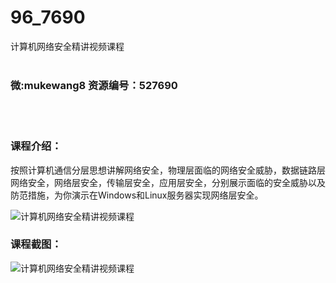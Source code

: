 # 96_7690
计算机网络安全精讲视频课程
<br/></br>
<h3>微:mukewang8 资源编号：527690</h3>
<br/></br>
<h3>课程介绍：</h3>
<p>按照计算机通信分层思想讲解网络安全，物理层面临的网络安全威胁，数据链路层网络安全，网络层安全，传输层安全，应用层安全，分别展示面临的安全威胁以及防范措施，为你演示在Windows和Linux服务器实现网络层安全。</p>
<p><img src="https://www.ko996.com/wp-content/uploads/img/2019/10/356-11-300x225.jpg" alt="计算机网络安全精讲视频课程"></p>
<h3>课程截图：</h3>
<p><img src="https://www.ko996.com/wp-content/uploads/img/2019/10/1-24.png" alt="计算机网络安全精讲视频课程"></p>
